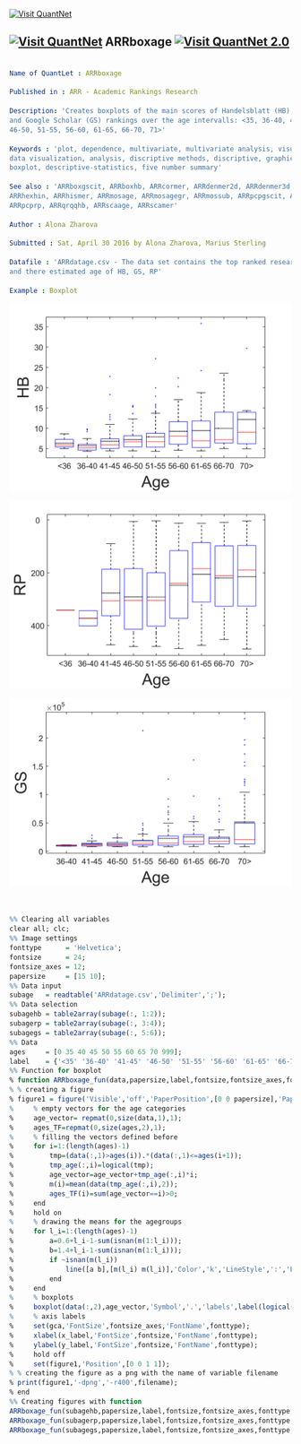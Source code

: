 
[<img src="https://github.com/QuantLet/Styleguide-and-Validation-procedure/blob/master/pictures/banner.png" alt="Visit QuantNet">](http://quantlet.de/index.php?p=info)

## [<img src="https://github.com/QuantLet/Styleguide-and-Validation-procedure/blob/master/pictures/qloqo.png" alt="Visit QuantNet">](http://quantlet.de/) **ARRboxage** [<img src="https://github.com/QuantLet/Styleguide-and-Validation-procedure/blob/master/pictures/QN2.png" width="60" alt="Visit QuantNet 2.0">](http://quantlet.de/d3/ia)


```yaml

Name of QuantLet : ARRboxage

Published in : ARR - Academic Rankings Research

Description: 'Creates boxplots of the main scores of Handelsblatt (HB), RePEc (RP) 
and Google Scholar (GS) rankings over the age intervalls: <35, 36-40, 41-45, 
46-50, 51-55, 56-60, 61-65, 66-70, 71>'

Keywords : 'plot, dependence, multivariate, multivariate analysis, visualization, 
data visualization, analysis, discriptive methods, discriptive, graphical representation, 
boxplot, descriptive-statistics, five number summary'

See also : 'ARRboxgscit, ARRboxhb, ARRcormer, ARRdenmer2d, ARRdenmer3d, ARRhexage, ARRhexcit, 
ARRhexhin, ARRhismer, ARRmosage, ARRmosagegr, ARRmossub, ARRpcpgscit, ARRpcphb, ARRpcpmer, 
ARRpcprp, ARRqrqqhb, ARRscaage, ARRscamer'

Author : Alona Zharova

Submitted : Sat, April 30 2016 by Alona Zharova, Marius Sterling

Datafile : 'ARRdatage.csv - The data set contains the top ranked researchers 
and there estimated age of HB, GS, RP'

Example : Boxplot
```

![Picture1](ARRboxage_HB.png)

![Picture2](ARRboxage_RP.png)

![Picture3](ARRboxage_GS.png)

```r


%% Clearing all variables
clear all; clc;
%% Image settings
fonttype      = 'Helvetica';
fontsize      = 24;
fontsize_axes = 12;
papersize     = [15 10];
%% Data input
subage   = readtable('ARRdatage.csv','Delimiter',';');
%% Data selection
subagehb = table2array(subage(:, 1:2));
subagerp = table2array(subage(:, 3:4));
subagegs = table2array(subage(:, 5:6));
%% Data 
ages     = [0 35 40 45 50 55 60 65 70 999];
label    = {'<35' '36-40' '41-45' '46-50' '51-55' '56-60' '61-65' '66-70' '71>'};
%% Function for boxplot
% function ARRboxage_fun(data,papersize,label,fontsize,fontsize_axes,fonttype,filename,x_label,y_label,ages)
% % creating a figure
% figure1 = figure('Visible','off','PaperPosition',[0 0 papersize],'PaperSize',papersize);
%     % empty vectors for the age categories
%     age_vector= repmat(0,size(data,1),1);
%     ages_TF=repmat(0,size(ages,2),1);
%     % filling the vectors defined before
%     for i=1:(length(ages)-1)
%         tmp=(data(:,1)>ages(i)).*(data(:,1)<=ages(i+1));
%         tmp_age(:,i)=logical(tmp);
%         age_vector=age_vector+tmp_age(:,i)*i;
%         m(i)=mean(data(tmp_age(:,i),2));
%         ages_TF(i)=sum(age_vector==i)>0;
%     end
%     hold on
%     % drawing the means for the agegroups
%     for l_i=1:(length(ages)-1)
%         a=0.6+l_i-1-sum(isnan(m(1:l_i)));
%         b=1.4+l_i-1-sum(isnan(m(1:l_i)));
%         if ~isnan(m(l_i))
%             line([a b],[m(l_i) m(l_i)],'Color','k','LineStyle',':','LineWidth',1.2);
%         end
%     end
%     % boxplots
%     boxplot(data(:,2),age_vector,'Symbol','.','labels',label(logical(ages_TF)),'widths',0.8)
%     % axis labels
%     set(gca,'FontSize',fontsize_axes,'FontName',fonttype);
%     xlabel(x_label,'FontSize',fontsize,'FontName',fonttype);
%     ylabel(y_label,'FontSize',fontsize,'FontName',fonttype);
%     hold off
%     set(figure1,'Position',[0 0 1 1]);
% % creating the figure as a png with the name of variable filename
% print(figure1,'-dpng','-r400',filename);
% end
%% Creating figures with function
ARRboxage_fun(subagehb,papersize,label,fontsize,fontsize_axes,fonttype,'ARRboxage_HB','Age','HB',ages)
ARRboxage_fun(subagerp,papersize,label,fontsize,fontsize_axes,fonttype,'ARRboxage_RP','Age','RP',ages)
ARRboxage_fun(subagegs,papersize,label,fontsize,fontsize_axes,fonttype,'ARRboxage_GS','Age','GS',ages)
        
```
